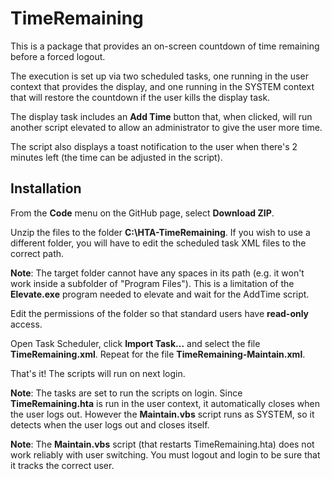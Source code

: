 # TimeRemaining

This is a package that provides an on-screen countdown of time remaining before a forced logout.

The execution is set up via two scheduled tasks, one running in the user context that provides the display, and one running in the SYSTEM context that will restore the countdown if the user kills the display task.

The display task includes an **Add Time** button that, when clicked, will run another script elevated to allow an administrator to give the user more time.

The script also displays a toast notification to the user when there's 2 minutes left (the time can be adjusted in the script).

## Installation

From the **Code** menu on the GitHub page, select **Download ZIP**.

Unzip the files to the folder **C:\HTA-TimeRemaining**. If you wish to use a different folder, you will have to edit the scheduled task XML files to the correct path.

**Note**: The target folder cannot have any spaces in its path (e.g. it won't work inside a subfolder of "Program Files"). This is a limitation of the **Elevate.exe** program needed to elevate and wait for the AddTime script.

Edit the permissions of the folder so that standard users have **read-only** access.

Open Task Scheduler, click **Import Task...** and select the file **TimeRemaining.xml**. Repeat for the file  **TimeRemaining-Maintain.xml**.

That's it! The scripts will run on next login.


**Note**: The tasks are set to run the scripts on login. Since **TimeRemaining.hta** is run in the user context, it automatically closes when the user logs out. However the **Maintain.vbs** script runs as SYSTEM, so it detects when the user logs out and closes itself.

**Note**: The **Maintain.vbs** script (that restarts TimeRemaining.hta) does not work reliably with user switching. You must logout and login to be sure that it tracks the correct user.
